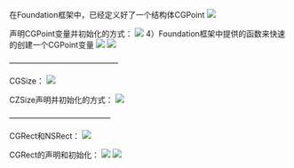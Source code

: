 在Foundation框架中，已经定义好了一个结构体CGPoint
![](https://tva1.sinaimg.cn/large/0081Kckwly1gly5lkgxctj30a004rta9.jpg)

声明CGPoint变量并初始化的方式：
![](https://tva1.sinaimg.cn/large/0081Kckwly1gly5lrlrqej30a003dq3j.jpg)
4）Foundation框架中提供的函数来快速的创建一个CGPoint变量
![](https://tva1.sinaimg.cn/large/0081Kckwly1gly5ly1aslj307x01q74o.jpg)
![](https://tva1.sinaimg.cn/large/0081Kckwly1gly5m3tapgj306v018aa7.jpg)

——————————————

CGSize：
![](https://tva1.sinaimg.cn/large/0081Kckwly1gly5mahct2j307n03wjsl.jpg)

CZSize声明并初始化的方式：
![](https://tva1.sinaimg.cn/large/0081Kckwly1gly5mh1uucj30a406lgno.jpg)

—————————————

CGRect和NSRect：
![](https://tva1.sinaimg.cn/large/0081Kckwly1gly5mompl0j308f04ujss.jpg)

CGRect的声明和初始化：
![](https://tva1.sinaimg.cn/large/0081Kckwly1gly5mvvzbbj30ao04u75p.jpg)
![](https://tva1.sinaimg.cn/large/0081Kckwly1gly5n3btvqj309102g3z8.jpg)
